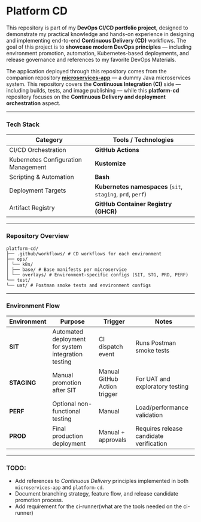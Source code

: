 # Platform CD

This repository is part of my **DevOps CI/CD portfolio project**, designed to demonstrate my practical knowledge and hands-on experience in designing and implementing end-to-end **Continuous Delivery (CD)** workflows.
The goal of this project is to **showcase modern DevOps principles** — including environment promotion, automation, Kubernetes-based deployments, and release governance and references to my favorite DevOps Materials.

The application deployed through this repository comes from the companion repository **[microservices-app](https://github.com/lordpangan/microservices-app)** — a dummy Java microservices system. This repository covers the **Continuous Integration (CI)** side — including builds, tests, and image publishing — while this **platform-cd** repository focuses on the **Continuous Delivery and deployment orchestration** aspect.

---

### Tech Stack

| Category | Tools / Technologies |
|-----------|----------------------|
| CI/CD Orchestration | **GitHub Actions** |
| Kubernetes Configuration Management | **Kustomize** |
| Scripting & Automation | **Bash** |
| Deployment Targets | **Kubernetes namespaces** (`sit`, `staging`, `prd`, `perf`) |
| Artifact Registry | **GitHub Container Registry (GHCR)** |

---

### Repository Overview
```
platform-cd/
├── .github/workflows/ # CD workflows for each environment
├── ops/
│ └── k8s/
│ ├── base/ # Base manifests per microservice
│ └── overlays/ # Environment-specific configs (SIT, STG, PRD, PERF)
└── test/
└── uat/ # Postman smoke tests and environment configs
```

---

### Environment Flow

| Environment | Purpose | Trigger | Notes |
|--------------|----------|----------|--------|
| **SIT** | Automated deployment for system integration testing | CI dispatch event | Runs Postman smoke tests |
| **STAGING** | Manual promotion after SIT | Manual GitHub Action trigger | For UAT and exploratory testing |
| **PERF** | Optional non-functional testing | Manual | Load/performance validation |
| **PROD** | Final production deployment | Manual + approvals | Requires release candidate verification |

---

### TODO:
- Add references to *Continuous Delivery* principles implemented in both `microservices-app` and `platform-cd`.
- Document branching strategy, feature flow, and release candidate promotion process.
- Add requirement for the ci-runner(what are the tools needed on the ci-runner)